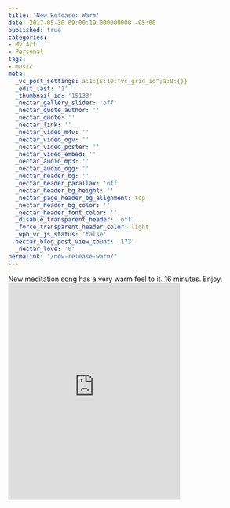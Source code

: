 ```yaml
---
title: 'New Release: Warm'
date: 2017-05-30 09:00:19.000000000 -05:00
published: true
categories:
- My Art
- Personal
tags:
- music
meta:
  _vc_post_settings: a:1:{s:10:"vc_grid_id";a:0:{}}
  _edit_last: '1'
  _thumbnail_id: '15133'
  _nectar_gallery_slider: 'off'
  _nectar_quote_author: ''
  _nectar_quote: ''
  _nectar_link: ''
  _nectar_video_m4v: ''
  _nectar_video_ogv: ''
  _nectar_video_poster: ''
  _nectar_video_embed: ''
  _nectar_audio_mp3: ''
  _nectar_audio_ogg: ''
  _nectar_header_bg: ''
  _nectar_header_parallax: 'off'
  _nectar_header_bg_height: ''
  _nectar_page_header_bg_alignment: top
  _nectar_header_bg_color: ''
  _nectar_header_font_color: ''
  _disable_transparent_header: 'off'
  _force_transparent_header_color: light
  _wpb_vc_js_status: 'false'
  nectar_blog_post_view_count: '173'
  _nectar_love: '0'
permalink: "/new-release-warm/"
---
```

<p>New meditation song has a very warm feel to it. 16 minutes. Enjoy.<br />
<iframe style="border: 0; width: 350px; height: 442px;" src="https://bandcamp.com/EmbeddedPlayer/track=1116596357/size=large/bgcol=ffffff/linkcol=0687f5/tracklist=false/transparent=true/" seamless><a href="http://chr1stopher.bandcamp.com/track/warm-2">Warm by Chr1stoher</a></iframe></p>
